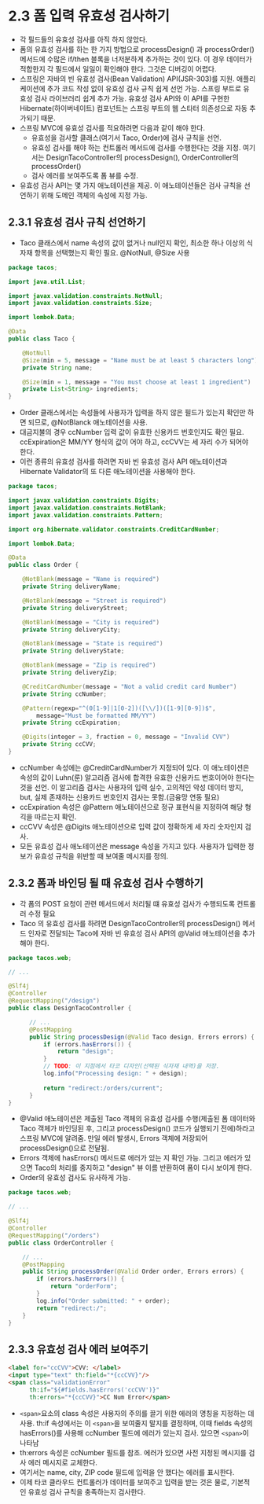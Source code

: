 # 2.3 폼 입력 유효성 검사하기
- 각 필드들의 유효성 검사를 아직 하지 않았다. 
- 폼의 유효성 검사를 하는 한 가지 방법으로 processDesign() 과 processOrder() 메서드에 수많은 if/then 블록을 너저분하게 추가하는 것이 있다. 이 경우 데이터가 적합한지 각 필드에서 일일이
확인해야 한다. 그것은 디버깅이 어렵다.
- 스프링은 자바의 빈 유효성 검사(Bean Validation) API(JSR-303)를 지원. 애플리케이션에 추가 코드 작성 없이 유효성 검사 규칙 쉽게 선언 가능. 스프링 부트로 유효성 검사 라이브러리 
쉽게 추가 가능. 유효성 검사 API와 이 API를 구현한 Hibernate(하이버네이트) 컴포넌트는 스프링 부트의 웹 스타터 의존성으로 자동 추가되기 때문.
- 스프링 MVC에 유효성 검사를 적요하려면 다음과 같이 해야 한다.
  - 유효성을 검사할 클래스(여기서 Taco, Order)에 검사 규칙을 선언.
  - 유효성 검사를 해야 하는 컨트롤러 메서드에 검사를 수행한다는 것을 지정. 여기서는 DesignTacoController의 processDesign(), OrderController의 processOrder()
  - 검사 에러를 보여주도록 폼 뷰를 수정.
- 유효성 검사 API는 몇 가지 애노테이션을 제공. 이 애노테이션들은 검사 규칙을 선언하기 위해 도메인 객체의 속성에 지정 가능.

## 2.3.1 유효성 검사 규칙 선언하기
- Taco 클래스에서 name 속성의 값이 없거나 null인지 확인, 최소한 하나 이상의 식자재 항목을 선택했는지 확인 필요. @NotNull, @Size 사용
```java
package tacos;

import java.util.List;

import javax.validation.constraints.NotNull;
import javax.validation.constraints.Size;

import lombok.Data;

@Data
public class Taco {

	@NotNull
	@Size(min = 5, message = "Name must be at least 5 characters long")
	private String name;

	@Size(min = 1, message = "You must choose at least 1 ingredient")
	private List<String> ingredients;
}
```
- Order 클래스에서는 속성들에 사용자가 입력을 하지 않은 필드가 있는지 확인만 하면 되므로, @NotBlanck 애노테이션을 사용.
- 대금지불의 경우 ccNumber 입력 값이 유효한 신용카드 번호인지도 확인 필요. ccExpiration은 MM/YY 형식의 값이 어야 하고, ccCVV는 세 자리 수가 되어야 한다.
- 이런 종류의 유효성 검사를 하려면 자바 빈 유효성 검사 API 애노테이션과 Hibernate Validator의 또 다른 애노테이션을 사용해야 한다.
```java
package tacos;

import javax.validation.constraints.Digits;
import javax.validation.constraints.NotBlank;
import javax.validation.constraints.Pattern;

import org.hibernate.validator.constraints.CreditCardNumber;

import lombok.Data;

@Data
public class Order {

	@NotBlank(message = "Name is required")
	private String deliveryName;

	@NotBlank(message = "Street is required")
	private String deliveryStreet;

	@NotBlank(message = "City is required")
	private String deliveryCity;

	@NotBlank(message = "State is required")
	private String deliveryState;

	@NotBlank(message = "Zip is required")
	private String deliveryZip;

	@CreditCardNumber(message = "Not a valid credit card Number")
	private String ccNumber;

	@Pattern(regexp="^(0[1-9]|1[0-2])([\\/])([1-9][0-9])$",
		message="Must be formatted MM/YY")
	private String ccExpiration;

	@Digits(integer = 3, fraction = 0, message = "Invalid CVV")
	private String ccCVV;
}
```
- ccNumber 속성에는 @CreditCardNumber가 지정되어 있다. 이 애노테이션은 속성의 값이 Luhn(룬) 알고리즘 검사에 합격한 유효한 신용카드 번호이어야 한다는 것을 선언. 이 알고리즘 검사는
사용자의 입력 실수, 고의적인 악성 데이터 방지, but, 실제 존재하는 신용카드 번호인지 검사는 못함.(금융망 연동 필요)
- ccExpiration 속성은 @Pattern 애노테이션으로 정규 표현식을 지정하여 해당 형긱을 따르는지 확인.
- ccCVV 속성은 @Digits 애노테이션으로 입력 값이 정확하게 세 자리 숫자인지 검사.
- 모든 유효성 겁사 애노테이션은 message 속성을 가지고 있다. 사용자가 입력한 정보가 유효성 규칙을 위반할 때 보여줄 메시지를 정의.

## 2.3.2 폼과 바인딩 될 때 유효성 검사 수행하기
- 각 폼의 POST 요청이 관련 메서드에서 처리될 떄 유효성 검사가 수행되도록 컨트롤러 수정 필요
- Taco 의 유효성 검사를 하려면 DesignTacoController의 processDesign() 메서드 인자로 전달되는 Taco에 자바 빈 유효성 검사 API의 @Valid 애노테이션을 추가해야 한다.
```java
package tacos.web;

// ...

@Slf4j
@Controller
@RequestMapping("/design")
public class DesignTacoController {

      // ... 
      @PostMapping
      public String processDesign(@Valid Taco design, Errors errors) {
          if (errors.hasErrors()) {
              return "design";
          }
          // TODO: 이 지점에서 타코 디자인(선택된 식자재 내역)을 저장.
          log.info("Processing design: " + design);
          
          return "redirect:/orders/current";
      }
}
```
- @Valid 애노테이션은 제출된 Taco 객체의 유효성 검사를 수행(제출된 폼 데이터와 Taco 객체가 바인딩된 후, 그리고 processDesign() 코드가 실행되기 전에)하라고 스프링 MVC에 알려줌.
만일 에러 발생시, Errors 객체에 저장되어 processDesign()으로 전달됨. 
- Errors 객체에 hasErrors() 메서드로 에러가 있는 지 확인 가능. 그리고 에러가 있으면 Taco의 처리를 중지하고 "design" 뷰 이름 반환하여 폼이 다시 보이게 한다.
- Order의 유효성 검사도 유사하게 가능.
```java
package tacos.web;

// ...

@Slf4j
@Controller
@RequestMapping("/orders")
public class OrderController {

    // ... 
    @PostMapping
    public String processOrder(@Valid Order order, Errors errors) {
        if (errors.hasErrors()) {
            return "orderForm";
        }
        log.info("Order submitted: " + order);
        return "redirect:/";
    }
}
```

## 2.3.3 유효성 검사 에러 보여주기
```html
<label for="ccCVV">CVV: </label>
<input type="text" th:field="*{ccCVV}"/>
<span class="validationError"
      th:if="${#fields.hasErrors('ccCVV')}"
      th:errors="*{ccCVV}">CC Num Error</span>
```
- `<span>`요소의 class 속성은 사용자의 주의를 끌기 위한 에러의 명칭을 지정하는 데 사용. th:if 속성에서는 이 `<span>`을 보여줄지 말지를 결정하며, 이때 fields 속성의 hasErrors()를
사용해 ccNumber 필드에 에러가 있는지 검사. 있으면 `<span>`이 나타남
- th:errors 속성은 ccNumber 필드를 참조. 에러가 있으면 사전 지정된 메시지를 검사 에러 메시지로 교체한다.
- 여기서는 name, city, ZIP code 필드에 입력을 안 했다는 에러를 표시한다.
- 이제 타코 클라우드 컨트롤러가 데이터를 보여주고 입력을 받는 것은 물로, 기본적인 유효성 검사 규칙을 충족하는지 검사한다.


